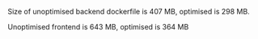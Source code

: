 Size of unoptimised backend dockerfile is 407 MB, optimised is 298 MB.

Unoptimised frontend is 643 MB, optimised is 364 MB 
